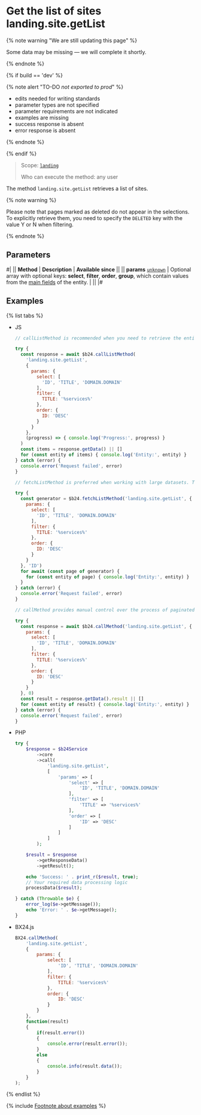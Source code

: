 # Get the list of sites landing.site.getList

{% note warning "We are still updating this page" %}

Some data may be missing — we will complete it shortly.

{% endnote %}

{% if build == 'dev' %}

{% note alert "TO-DO _not exported to prod_" %}

- edits needed for writing standards
- parameter types are not specified
- parameter requirements are not indicated
- examples are missing
- success response is absent
- error response is absent

{% endnote %}

{% endif %}

> Scope: [`landing`](../../scopes/permissions.md)
>
> Who can execute the method: any user

The method `landing.site.getList` retrieves a list of sites.

{% note warning %}

Please note that pages marked as deleted do not appear in the selections. To explicitly retrieve them, you need to specify the `DELETED` key with the value Y or N when filtering.

{% endnote %}

## Parameters

#|
|| **Method** | **Description** | **Available since** ||
|| **params**
[`unknown`](../../data-types.md) | Optional array with optional keys: **select**, **filter**, **order**, **group**, which contain values from the [main fields](./base-fields.md) of the entity. | ||
|#

## Examples

{% list tabs %}

- JS

    ```js
    // callListMethod is recommended when you need to retrieve the entire set of list data and the volume of records is relatively small (up to about 1000 items). The method loads all data at once, which can lead to high memory load when working with large volumes.
    
    try {
      const response = await $b24.callListMethod(
        'landing.site.getList',
        {
          params: {
            select: [
              'ID', 'TITLE', 'DOMAIN.DOMAIN'
            ],
            filter: {
              TITLE: '%services%'
            },
            order: {
              ID: 'DESC'
            }
          }
        },
        (progress) => { console.log('Progress:', progress) }
      )
      const items = response.getData() || []
      for (const entity of items) { console.log('Entity:', entity) }
    } catch (error) {
      console.error('Request failed', error)
    }
    
    // fetchListMethod is preferred when working with large datasets. The method implements iterative selection using a generator, allowing data to be processed in parts and efficiently using memory.
    
    try {
      const generator = $b24.fetchListMethod('landing.site.getList', {
        params: {
          select: [
            'ID', 'TITLE', 'DOMAIN.DOMAIN'
          ],
          filter: {
            TITLE: '%services%'
          },
          order: {
            ID: 'DESC'
          }
        }
      }, 'ID')
      for await (const page of generator) {
        for (const entity of page) { console.log('Entity:', entity) }
      }
    } catch (error) {
      console.error('Request failed', error)
    }
    
    // callMethod provides manual control over the process of paginated data retrieval through the start parameter. Suitable for scenarios where precise control over request batches is required. However, it may be less efficient compared to fetchListMethod with large volumes of data.
    
    try {
      const response = await $b24.callMethod('landing.site.getList', {
        params: {
          select: [
            'ID', 'TITLE', 'DOMAIN.DOMAIN'
          ],
          filter: {
            TITLE: '%services%'
          },
          order: {
            ID: 'DESC'
          }
        }
      }, 0)
      const result = response.getData().result || []
      for (const entity of result) { console.log('Entity:', entity) }
    } catch (error) {
      console.error('Request failed', error)
    }
    ```

- PHP

    ```php
    try {
        $response = $b24Service
            ->core
            ->call(
                'landing.site.getList',
                [
                    'params' => [
                        'select' => [
                            'ID', 'TITLE', 'DOMAIN.DOMAIN'
                        ],
                        'filter' => [
                            'TITLE' => '%services%'
                        ],
                        'order' => [
                            'ID' => 'DESC'
                        ]
                    ]
                ]
            );
    
        $result = $response
            ->getResponseData()
            ->getResult();
    
        echo 'Success: ' . print_r($result, true);
        // Your required data processing logic
        processData($result);
    
    } catch (Throwable $e) {
        error_log($e->getMessage());
        echo 'Error: ' . $e->getMessage();
    }
    ```

- BX24.js

    ```js
    BX24.callMethod(
        'landing.site.getList',
        {
            params: {
                select: [
                    'ID', 'TITLE', 'DOMAIN.DOMAIN'
                ],
                filter: {
                    TITLE: '%services%'
                },
                order: {
                    ID: 'DESC'
                }
            }
        },
        function(result)
        {
            if(result.error())
            {
                console.error(result.error());
            }
            else
            {
                console.info(result.data());
            }
        }
    );
    ```

{% endlist %}

{% include [Footnote about examples](../../../_includes/examples.md) %}